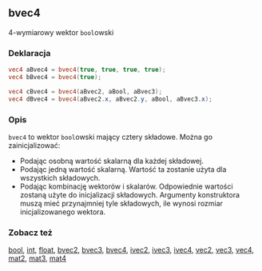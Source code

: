 ## bvec4
4-wymiarowy wektor `bool`owski

### Deklaracja
```glsl
vec4 aBvec4 = bvec4(true, true, true, true);
vec4 bBvec4 = bvec4(true);

vec4 cBvec4 = bvec4(aBvec2, aBool, aBvec3);
vec4 dBvec4 = bvec4(aBvec2.x, aBvec2.y, aBool, aBvec3.x);
```

### Opis
`bvec4` to wektor `bool`owski mający cztery składowe. Można go zainicjalizować:

- Podając osobną wartość skalarną dla każdej składowej.
- Podając jedną wartość skalarną. Wartość ta zostanie użyta dla wszystkich składowych.
- Podając kombinację wektorów i skalarów. Odpowiednie wartości zostaną użyte do inicjalizacji składowych. Argumenty konstruktora muszą mieć przynajmniej tyle składowych, ile wynosi rozmiar inicjalizowanego wektora.

### Zobacz też
[bool](/glossary/?lan=pl&search=bool), [int](/glossary/?lan=pl&search=int), [float](/glossary/?lan=pl&search=float), [bvec2](/glossary/?lan=pl&search=bvec2), [bvec3](/glossary/?lan=pl&search=bvec3), [bvec4](/glossary/?lan=pl&search=bvec4), [ivec2](/glossary/?lan=pl&search=ivec2), [ivec3](/glossary/?lan=pl&search=ivec3), [ivec4](/glossary/?lan=pl&search=ivec4), [vec2](/glossary/?lan=pl&search=vec2), [vec3](/glossary/?lan=pl&search=vec3), [vec4](/glossary/?lan=pl&search=vec4), [mat2](/glossary/?lan=pl&search=mat2), [mat3](/glossary/?lan=pl&search=mat3), [mat4](/glossary/?lan=pl&search=mat4)